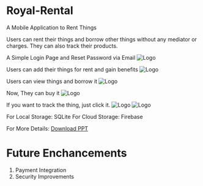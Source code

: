 # Royal-Rental
A Mobile Application to Rent Things

Users can rent their things and borrow other things without any mediator or charges.
They can also track their products.

A Simple Login Page and Reset Password via Email
![Logo](assets/images/login.png)

Users can add their things for rent and gain benefits
![Logo](assets/images/add.png)

Users can view things and borrow it
![Logo](assets/images/view.png)

Now, They can buy it
![Logo](assets/images/buy.png)

If you want to track the thing, just click it.
![Logo](assets/images/track.png)
![Logo](assets/images/map.png)

For Local Storage: SQLite
For Cloud Storage: Firebase

For More Details: [Download PPT](assets/docs/Royal_Rental_PPT.pptx)

# Future Enchancements

1. Payment Integration
2. Security Improvements
